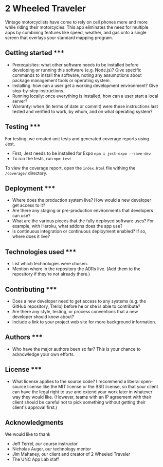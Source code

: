# 2 Wheeled Traveler

Vintage motorcyclists have come to rely on cell phones more and more while riding their motorcycles. This app eliminates the need for multiple apps by combining features like speed, weather, and gas onto a single screen that overlays your standard mapping program.


## Getting started ***

- Prerequisites: what other software needs to be installed before developing or running this software (e.g. Node.js)? Give specific commands to install the software, noting any assumptions about package management tools or operating system.
- Installing: how can a user get a working development environment? Give step-by-step instructions.
- Running locally: once everything is installed, how can a user start a local server?
- Warranty: when (in terms of date or commit) were these instructions last tested and verified to work, by whom, and on what operating system?

## Testing ***

For testing, we created unit tests and generated coverage reports using Jest.
- First,  Jest needs to be installed for Expo
`npm i jest-expo --save-dev`
- To run the tests, run
`npm test`

To view the coverage report, open the `index.html` file withing the `/coverage/` directory. 

## Deployment ***

- Where does the production system live? How would a new developer get access to it?
- Are there any staging or pre-production environments that developers can use?
- What are the various pieces that the fully deployed software uses? For example, with Heroku, what addons does the app use?
- Is continuous integration or continuous deployment enabled? If so, where does it live?


## Technologies used ***

- List which technologies were chosen.
- Mention where in the repository the ADRs live. (Add them to the repository if they're not already there.)

## Contributing ***

- Does a new developer need to get access to any systems (e.g. the GitHub repository, Trello) before he or she is able to contribute?
- Are there any style, testing, or process conventions that a new developer should know about?
- Include a link to your project web site for more background information.

## Authors ***

- Who have the major authors been so far? This is your chance to acknowledge your own efforts.

## License ***

- What license applies to the source code? I recommend a liberal open-source license like the MIT license or the BSD license, so that your client can have the legal right to use and extend your work later in whatever way they would like. (However, teams with an IP agreement with their client should be careful not to pick something without getting their client's approval first.)

## Acknowledgments

We would like to thank 
- Jeff Terrel, our course instructor 
- Nicholas Auger, our technology mentor
- Jim Mahaney, our client and creator of 2 Wheeled Traveler
- The UNC App Lab staff

